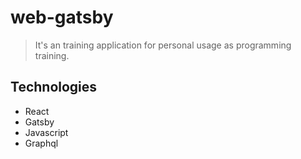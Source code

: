 # web-gatsby

> It's an training application for personal usage as programming training.

## Technologies
- React
- Gatsby
- Javascript
- Graphql
